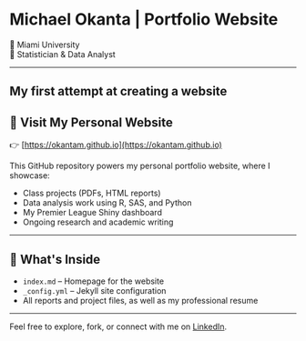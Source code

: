 # Michael Okanta | Portfolio Website

📍 Miami University  
🎯 Statistician & Data Analyst

---

## My first attempt at creating a website


## 🔗 Visit My Personal Website

👉 [https://okantam.github.io](https://okantam.github.io)

This GitHub repository powers my personal portfolio website, where I showcase:
- Class projects (PDFs, HTML reports)
- Data analysis work using R, SAS, and Python
- My Premier League Shiny dashboard
- Ongoing research and academic writing

---

## 📁 What's Inside

- `index.md` – Homepage for the website
- `_config.yml` – Jekyll site configuration
- All reports and project files, as well as my professional resume

---

Feel free to explore, fork, or connect with me on [LinkedIn](https://www.linkedin.com/in/michael-okanta-4486281b5/).
